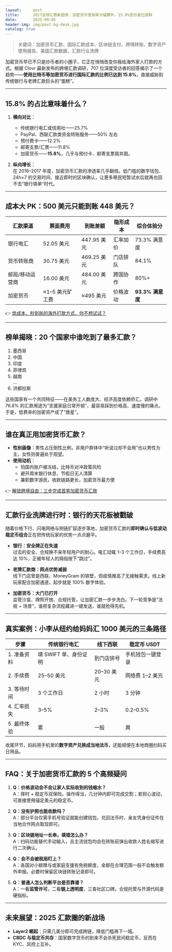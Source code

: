 ```yaml
---
layout:     post
title:      2017全球汇款新趋势：加密货币使用率大幅攀升，15.8%受访者已尝鲜
date:       2025-09-05
header-img: img/post-bg-desk.jpg
catalog: true
---
```


> 关键词：加密货币汇款、国际汇款成本、区块链支付、跨境转账、数字资产使用报告、美国汇款数据、汇款行业洗牌

加密货币早已不只是炒币者的小圈子，它正在悄悄改变你我给海外家人打款的方式。根据 Clovr 最新发布的跨境汇款调研，707 位深度受访者的回答揭示了一个趋势——**使用比特币等加密货币进行国际汇款的比例已达到 15.8%**，直接威胁到传统银行与老牌汇款巨头的“蛋糕”。

---

## 15.8% 的占比意味着什么？

1. **横向对比**：  
   - 传统银行电汇或信用社——25.7%  
   - PayPal、西联汇款类资金转账服务——50% 左右  
   - 预付费卡——12.2%  
   - 邮寄支票/汇票——11.8%  
   - 加密货币——**15.8%**，几乎与预付卡、邮寄支票肩并肩。

2. **纵向增长**：  
   在 2016–2017 年度，加密货币汇款的渗透率几乎翻倍。低门槛的数字钱包、24h×7 的交易时间、接近即时的区块确认，让更多移民短暂试水后就再也回不去“银行填单”时代。

---

## 成本大 PK：500 美元只能到账 448 美元？

| 汇款渠道 | 票面费用 | 到账差额 | 隐形成本 | 综合体验分 |
| --- | --- | --- | --- | --- |
| 银行电汇 | 52.05 美元 | 447.95 美元 | 汇率加价 | 73.3% 满意度 |
| 货币转账商 | 30.75 美元 | 469.25 美元 | 门店排队 | 84.1% |
| 邮局/移动运营商 | 16.00 美元 | 484.00 美元 | 跨国协作 | 80%+ |
| 加密货币 | ≈1–5 美元矿工费 | ≈495 美元 | 价格波动 | **93.3% 满意度** |

👉 [低成本、秒到账的海外打款方式，你不想试试？](https://okxdog.com/)

---

## 榜单揭晓：20 个国家中谁吃到了最多汇款？

1. 墨西哥  
2. 中国  
3. 印度  
4. 菲律宾  
5. 越南  
…  
10. 洪都拉斯

这些国家有一个共同特征——在美务工人数庞大、经济高度依赖侨汇。调研中 76.8% 的汇款用途为“支援家庭日常开销”，最容易踩到价格高、速度慢的痛点。于是，低费率的加密资产成了“救星”。

---

## 谁在真正用加密货币汇款？

- **性别画像**：男性占压倒性比例，非用户群体中“听说过却不会用”也以男性为主，女性则普遍处于观望。
- **使用动机**：  
  - 怕国内账户被冻结，比特币对冲政策风险  
  - 避开周末银行休息、节假日无人清算  
  - 兼职数字游民，收款链路更长，加密货币最方便

👉 [解锁跨境自由：三步完成首笔加密货币汇款](https://okxdog.com/)

---

## 汇款行业洗牌进行时：银行的天花板被戳破

随着价格下行、闪电网络与侧链扩容逐步落地，加密货币汇款的**即时确认与低波动稳定币组合**正在把传统玩家的优势一点点磨平。

- **银行：安全牌正在失速**  
  过去的安全、合规换不来年轻用户的耐心。电汇动辄 1–3 个工作日，手续费高达 10%，正被年轻人的拇指按下“跳过”。

- **老牌汇款商：网点优势减弱**  
  线下门店曾是西联、MoneyGram 的铁壁，但疫情推高了无接触需求。线上新玩家配合加密通道，起步就是 100% 数字体验。

- **加密货币：大门已打开**  
  监管沙盒、牌照开放、合规托管，让加密汇款一步步洗白。下一轮竞争是“法规 + 场景”，谁把复杂流程藏进一键发送，谁就抢得先机。

---

## 真实案例：小李从纽约给妈妈汇 1000 美元的三条路径

| 步骤 | 传统银行电汇 | 线下西联 | 稳定币 USDT |
| --- | --- | --- | --- |
| 1. 准备资料 | 填 SWIFT 单、身份证明 | 到门店排号 | 手机钱包一键登录 |
| 2. 手续费 | 25–50 美元 | 20–30 美元 | 网络费 1–2 美元 |
| 3. 等待时间 | 3 个工作日 | 2 小时 | 3 分钟 |
| 4. 汇率损失 | 3–5% | 2–3% | 0.2–0.5% |
| 5. 最终体验 | 累 | 一般 | 爽 |

收尾环节，妈妈用手机里的**数字资产兑换成当地法币**，还能顺便在本地商圈扫码买日用品。

---

## FAQ：关于加密货币汇款的 5 个高频疑问

1. **Q：价格波动会不会让家人实际收到的钱缩水？**  
   A：择时 + 稳定币双保险。操作得当，几分钟内即可完成交割；若担心波动，可直接使用锚定美元的稳定币。

2. **Q：没有护照也能收款吗？**  
   A：部分平台仅需手机号验证就能创建钱包，兑回法币时，亲友凭身份证件在当地合作网点取现即可。

3. **Q：区块链地址一长串，填错怎么办？**  
   A：扫码功能替代手动输入，且主流钱包均会在转账前弹出收款人姓名缩写进行二次确认。

4. **Q：会不会被税局盯上？**  
   A：各国对小额赠与或家庭支援有免税额度，金额在合理范围一般不会触发额外申报。必要时保留区块链转账记录即可。

5. **Q：普通人怎么判断平台是否靠谱？**  
   A：一看**监管许可**，二看**链上透明度**，三查社区口碑。合规托管与开源代码是硬指标。

---

## 未来展望：2025 汇款圈的新战场

- **Layer2 崛起**：只需几美分即可完成跨链，降低门槛再下一城。  
- **CBDC 与稳定币共存**：国家数字货币的到来不会杀死民间稳定币，反而在 KYC、风控上互补。